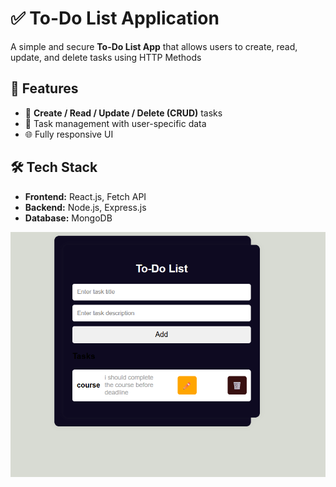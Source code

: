 # ✅ To-Do List Application

A simple and secure **To-Do List App** that allows users to create, read, update, and delete tasks using HTTP Methods




## 🚀 Features


- 📌 **Create / Read / Update / Delete (CRUD)** tasks
- 🧾 Task management with user-specific data
- 🌐 Fully responsive UI

## 🛠️ Tech Stack

- **Frontend:** React.js, Fetch API
- **Backend:** Node.js, Express.js
- **Database:** MongoDB


<img src="./TodoList.png" alt="To-Do List Screenshot" width="600"/>
